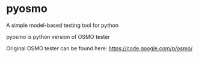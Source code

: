 # pyosmo
A simple model-based testing tool for python

pyosmo is python version of OSMO tester

Original OSMO tester can be found here: https://code.google.com/p/osmo/